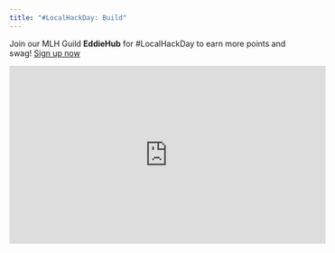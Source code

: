 ```yaml
---
title: "#LocalHackDay: Build"
---
```


Join our MLH Guild <b>EddieHub</b> for #LocalHackDay to earn more points and swag! <a href="https://localhackday.mlh.io/build">Sign up now</a>

<iframe width="560" height="315" src="https://www.youtube.com/embed/1EZvaYF4plo" frameborder="0" allow="accelerometer; autoplay; clipboard-write; encrypted-media; gyroscope; picture-in-picture" allowfullscreen></iframe>

